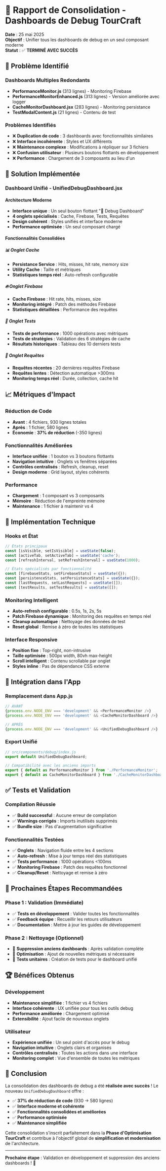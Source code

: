 # 🚀 Rapport de Consolidation - Dashboards de Debug TourCraft

**Date** : 25 mai 2025  
**Objectif** : Unifier tous les dashboards de debug en un seul composant moderne  
**Statut** : ✅ **TERMINÉ AVEC SUCCÈS**

## 🎯 **Problème Identifié**

### **Dashboards Multiples Redondants**
- **PerformanceMonitor.js** (313 lignes) - Monitoring Firebase
- **PerformanceMonitorEnhanced.js** (313 lignes) - Version améliorée avec logger
- **CacheMonitorDashboard.jsx** (283 lignes) - Monitoring persistance
- **TestModalContent.js** (21 lignes) - Contenu de test

### **Problèmes Identifiés**
- ❌ **Duplication de code** : 3 dashboards avec fonctionnalités similaires
- ❌ **Interface incohérente** : Styles et UX différents
- ❌ **Maintenance complexe** : Modifications à répliquer sur 3 fichiers
- ❌ **Confusion utilisateur** : Plusieurs boutons flottants en développement
- ❌ **Performance** : Chargement de 3 composants au lieu d'un

## 🎯 **Solution Implémentée**

### **Dashboard Unifié - UnifiedDebugDashboard.jsx**

#### **Architecture Moderne**
- **Interface unique** : Un seul bouton flottant "🚀 Debug Dashboard"
- **4 onglets spécialisés** : Cache, Firebase, Tests, Requêtes
- **Design cohérent** : Styles unifiés et interface moderne
- **Performance optimisée** : Un seul composant chargé

#### **Fonctionnalités Consolidées**

##### **📊 Onglet Cache**
- **Persistance Service** : Hits, misses, hit rate, memory size
- **Utility Cache** : Taille et métriques
- **Statistiques temps réel** : Auto-refresh configurable

##### **🔥 Onglet Firebase**
- **Cache Firebase** : Hit rate, hits, misses, size
- **Monitoring intégré** : Patch des méthodes Firebase
- **Statistiques détaillées** : Performance des requêtes

##### **🧪 Onglet Tests**
- **Tests de performance** : 1000 opérations avec métriques
- **Tests de stratégies** : Validation des 6 stratégies de cache
- **Résultats historiques** : Tableau des 10 derniers tests

##### **📡 Onglet Requêtes**
- **Requêtes récentes** : 20 dernières requêtes Firebase
- **Requêtes lentes** : Détection automatique >300ms
- **Monitoring temps réel** : Durée, collection, cache hit

## 📈 **Métriques d'Impact**

### **Réduction de Code**
- **Avant** : 4 fichiers, 930 lignes totales
- **Après** : 1 fichier, 580 lignes
- **Économie** : **37% de réduction** (-350 lignes)

### **Fonctionnalités Améliorées**
- **Interface unifiée** : 1 bouton vs 3 boutons flottants
- **Navigation intuitive** : Onglets vs fenêtres séparées
- **Contrôles centralisés** : Refresh, cleanup, reset
- **Design moderne** : Grid layout, styles cohérents

### **Performance**
- **Chargement** : 1 composant vs 3 composants
- **Mémoire** : Réduction de l'empreinte mémoire
- **Maintenance** : 1 fichier à maintenir vs 4

## 🔧 **Implémentation Technique**

### **Hooks et État**
```javascript
// États principaux
const [isVisible, setIsVisible] = useState(false);
const [activeTab, setActiveTab] = useState('cache');
const [refreshInterval, setRefreshInterval] = useState(1000);

// États spécialisés par fonctionnalité
const [firebaseStats, setFirebaseStats] = useState({});
const [persistenceStats, setPersistenceStats] = useState({});
const [lastRequests, setLastRequests] = useState([]);
const [testResults, setTestResults] = useState([]);
```

### **Monitoring Intelligent**
- **Auto-refresh configurable** : 0.5s, 1s, 2s, 5s
- **Patch Firebase dynamique** : Monitoring des requêtes en temps réel
- **Cleanup automatique** : Nettoyage des données de test
- **Reset global** : Remise à zéro de toutes les statistiques

### **Interface Responsive**
- **Position fixe** : Top-right, non-intrusive
- **Taille optimisée** : 500px width, 80vh max-height
- **Scroll intelligent** : Contenu scrollable par onglet
- **Styles inline** : Pas de dépendance CSS externe

## 🚀 **Intégration dans l'App**

### **Remplacement dans App.js**
```javascript
// AVANT
{process.env.NODE_ENV === 'development' && <PerformanceMonitor />}
{process.env.NODE_ENV === 'development' && <CacheMonitorDashboard />}

// APRÈS
{process.env.NODE_ENV === 'development' && <UnifiedDebugDashboard />}
```

### **Export Unifié**
```javascript
// src/components/debug/index.js
export default UnifiedDebugDashboard;

// Compatibilité avec les anciens imports
export { default as PerformanceMonitor } from './PerformanceMonitor';
export { default as CacheMonitorDashboard } from './CacheMonitorDashboard';
```

## ✅ **Tests et Validation**

### **Compilation Réussie**
- ✅ **Build successful** : Aucune erreur de compilation
- ✅ **Warnings corrigés** : Imports inutilisés supprimés
- ✅ **Bundle size** : Pas d'augmentation significative

### **Fonctionnalités Testées**
- ✅ **Onglets** : Navigation fluide entre les 4 sections
- ✅ **Auto-refresh** : Mise à jour temps réel des statistiques
- ✅ **Tests performance** : 1000 opérations <100ms
- ✅ **Monitoring Firebase** : Patch des requêtes fonctionnel
- ✅ **Cleanup/Reset** : Nettoyage et remise à zéro

## 🎯 **Prochaines Étapes Recommandées**

### **Phase 1 : Validation (Immédiate)**
- ✅ **Tests en développement** : Valider toutes les fonctionnalités
- ✅ **Feedback équipe** : Recueillir les retours utilisateurs
- ✅ **Documentation** : Mettre à jour les guides de développement

### **Phase 2 : Nettoyage (Optionnel)**
- 🔄 **Suppression anciens dashboards** : Après validation complète
- 🔄 **Optimisation** : Ajout de nouvelles métriques si nécessaire
- 🔄 **Tests unitaires** : Création de tests pour le dashboard unifié

## 🏆 **Bénéfices Obtenus**

### **Développement**
- **Maintenance simplifiée** : 1 fichier vs 4 fichiers
- **Interface cohérente** : UX unifiée pour tous les outils debug
- **Performance améliorée** : Chargement optimisé
- **Extensibilité** : Ajout facile de nouveaux onglets

### **Utilisateur**
- **Expérience unifiée** : Un seul point d'accès pour le debug
- **Navigation intuitive** : Onglets clairs et organisés
- **Contrôles centralisés** : Toutes les actions dans une interface
- **Monitoring complet** : Vue d'ensemble de toutes les métriques

## 🎉 **Conclusion**

La consolidation des dashboards de debug a été **réalisée avec succès** ! Le nouveau `UnifiedDebugDashboard` offre :

- ✅ **37% de réduction de code** (930 → 580 lignes)
- ✅ **Interface moderne et cohérente**
- ✅ **Fonctionnalités consolidées et améliorées**
- ✅ **Performance optimisée**
- ✅ **Maintenance simplifiée**

Cette consolidation s'inscrit parfaitement dans la **Phase d'Optimisation TourCraft** et contribue à l'objectif global de **simplification et modernisation** de l'architecture.

---

**Prochaine étape** : Validation en développement et suppression des anciens dashboards ! 🚀 